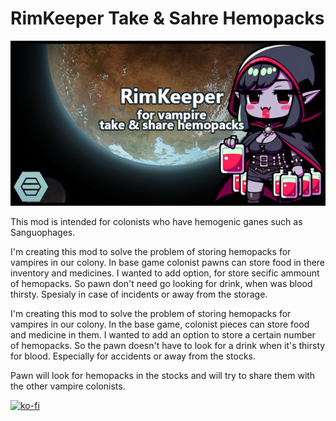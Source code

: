 # RimKeeper Take & Sahre Hemopacks 
![](About/Preview.png?raw=true)  

This mod is intended for colonists who have hemogenic ganes such as Sanguophages.

I'm creating this mod to solve the problem of storing hemopacks for vampires in our colony. In base game colonist pawns can store food in there inventory and medicines. I wanted to add option, for store secific ammount of hemopacks. So pawn don't need go looking for drink, when was blood thirsty. Spesialy in case of incidents or away from the storage.

I'm creating this mod to solve the problem of storing hemopacks for vampires in our colony. In the base game, colonist pieces can store food and medicine in them. I wanted to add an option to store a certain number of hemopacks. So the pawn doesn't have to look for a drink when it's thirsty for blood. Especially for accidents or away from the stocks.

Pawn will look for hemopacks in the stocks and will try to share them with the other vampire colonists.

[![ko-fi](https://ko-fi.com/img/githubbutton_sm.svg)](https://ko-fi.com/keepercraft)
